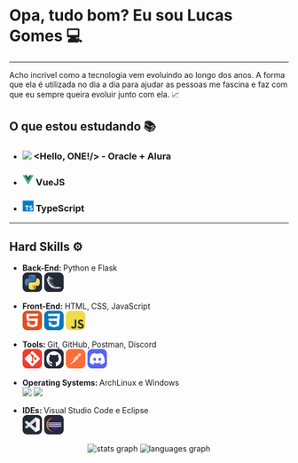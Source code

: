 # Opa, tudo bom? Eu sou Lucas Gomes 💻
***
Acho incrivel como a tecnologia vem evoluindo ao longo dos anos. A forma que ela é utilizada no dia a dia para ajudar as pessoas me fascina e faz com que eu sempre queira evoluir junto com ela. 📈

## O que estou estudando 📚
- ### <div> <img height="20px" src="https://www.svgrepo.com/show/355152/oracle.svg"> <Hello, ONE!/> - Oracle + Alura </div>
  
- ### <div> <img height="20px" src="https://github.com/devicons/devicon/blob/master/icons%2Fvuejs%2Fvuejs-original.svg"> VueJS </div>

- ### <div> <img height="20px" src="https://github.com/devicons/devicon/blob/master/icons%2Ftypescript%2Ftypescript-original.svg"> TypeScript </div>
***

## Hard Skills ⚙
- <strong> Back-End: </strong> Python e Flask <div>
  <img height="35px" src="https://github.com/tandpfun/skill-icons/blob/main/icons%2FPython-Dark.svg">
  <img height="35px" src="https://github.com/tandpfun/skill-icons/blob/main/icons%2FFlask-Dark.svg">
</div>

- <strong> Front-End: </strong> HTML, CSS, JavaScript <div>
  <img height="35px" src="https://github.com/tandpfun/skill-icons/blob/main/icons%2FHTML.svg">
  <img height="35px" src="https://github.com/tandpfun/skill-icons/blob/main/icons%2FCSS.svg">
  <img height="35px" src="https://github.com/tandpfun/skill-icons/blob/main/icons%2FJavaScript.svg">
</div>


- <strong> Tools: </strong> Git, GitHub, Postman, Discord <div>
  <img height="35px" src="https://github.com/tandpfun/skill-icons/blob/main/icons%2FGit.svg">
  <img height="35px" src="https://github.com/tandpfun/skill-icons/blob/main/icons%2FGithub-Dark.svg">
  <img height="35px" src="https://github.com/tandpfun/skill-icons/blob/main/icons%2FPostman.svg">
  <img height="35px" src="https://github.com/tandpfun/skill-icons/blob/main/icons%2FDiscord.svg">
</div>

- <strong> Operating Systems: </strong> ArchLinux e Windows <div>
  <img height="35px" src="https://github.com/tandpfun/skill-icons/blob/main/icons%2FArch-Dark.svg">
  <img height="35px" src="https://github.com/tandpfun/skill-icons/blob/main/icons%2FWindows-Dark.svg">
</div>

- <strong> IDEs: </strong> Visual Studio Code e Eclipse <div>
  <img height="35px" src="https://github.com/tandpfun/skill-icons/blob/main/icons%2FVSCode-Dark.svg">
  <img height="35px" src="https://github.com/tandpfun/skill-icons/blob/main/icons%2FEclipse-Dark.svg">
</div>




<div align="center">
  <img src="https://github-readme-stats.vercel.app/api?username=h1toh&hide_title=false&hide_rank=false&show_icons=true&include_all_commits=true&count_private=true&disable_animations=false&theme=blue_navy&locale=en&hide_border=false" height="160" alt="stats graph"  />
  <img src="https://github-readme-stats.vercel.app/api/top-langs?username=h1toh&locale=en&hide_title=false&layout=compact&card_width=320&langs_count=5&theme=blue_navy&hide_border=false&cache_seconds=1" height="160" alt="languages graph"  />
</div>

